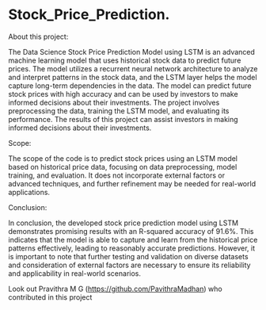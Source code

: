 # Stock_Price_Prediction.  
 
About this project:

The Data Science Stock Price Prediction Model using LSTM  is an advanced machine learning model that uses historical stock data to predict future prices. The model utilizes a recurrent neural network architecture to analyze and interpret patterns in the stock data, and the LSTM layer helps the model capture long-term dependencies in the data. The model can predict future stock prices with high accuracy and can be used by investors to make informed decisions about their investments. The project involves preprocessing the data, training the LSTM model, and evaluating its performance. The results of this project can assist investors in making informed decisions about their investments.

Scope:

The scope of the code is to predict stock prices using an LSTM model based on historical price data, focusing on data preprocessing, model training, and evaluation. It does not incorporate external factors or advanced techniques, and further refinement may be needed for real-world applications.

Conclusion:


In conclusion, the developed stock price prediction model using LSTM demonstrates promising results with an R-squared accuracy of 91.6%. This indicates that the model is able to capture and learn from the historical price patterns effectively, leading to reasonably accurate predictions. However, it is important to note that further testing and validation on diverse datasets and consideration of external factors are necessary to ensure its reliability and applicability in real-world scenarios.

Look out Pravithra M G (https://github.com/PavithraMadhan) who contributed in this project
